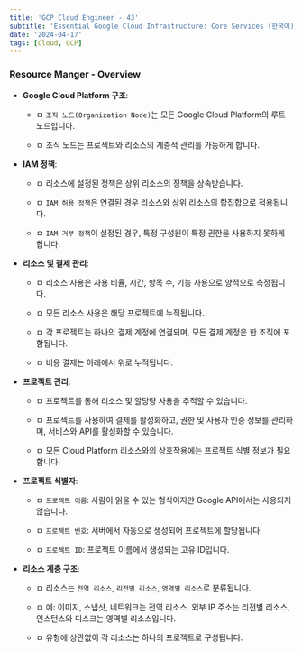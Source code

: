 ```yaml
---
title: 'GCP Cloud Engineer - 43'
subtitle: 'Essential Google Cloud Infrastructure: Core Services (한국어) - Resource Manager - Overview'
date: '2024-04-17'
tags: [Cloud, GCP]
---
```


### Resource Manger - Overview

- **Google Cloud Platform 구조**:
  
  - ㅁ `조직 노드(Organization Node)`는 모든 Google Cloud Platform의 루트 노드입니다.
  
  - ㅁ 조직 노드는 프로젝트와 리소스의 계층적 관리를 가능하게 합니다.

- **IAM 정책**:
  
  - ㅁ 리소스에 설정된 정책은 상위 리소스의 정책을 상속받습니다.
  
  - ㅁ `IAM 허용 정책`은 연결된 경우 리소스와 상위 리소스의 합집합으로 적용됩니다.
  
  - ㅁ `IAM 거부 정책`이 설정된 경우, 특정 구성원이 특정 권한을 사용하지 못하게 합니다.

- **리소스 및 결제 관리**:
  
  - ㅁ 리소스 사용은 사용 비율, 시간, 항목 수, 기능 사용으로 양적으로 측정됩니다.
  
  - ㅁ 모든 리소스 사용은 해당 프로젝트에 누적됩니다.
  
  - ㅁ 각 프로젝트는 하나의 결제 계정에 연결되며, 모든 결제 계정은 한 조직에 포함됩니다.
  
  - ㅁ 비용 결제는 아래에서 위로 누적됩니다.

- **프로젝트 관리**:
  
  - ㅁ 프로젝트를 통해 리소스 및 할당량 사용을 추적할 수 있습니다.
  
  - ㅁ 프로젝트를 사용하여 결제를 활성화하고, 권한 및 사용자 인증 정보를 관리하며, 서비스와 API를 활성화할 수 있습니다.
  
  - ㅁ 모든 Cloud Platform 리소스와의 상호작용에는 프로젝트 식별 정보가 필요합니다.

- **프로젝트 식별자**:
  
  - ㅁ `프로젝트 이름`: 사람이 읽을 수 있는 형식이지만 Google API에서는 사용되지 않습니다.
  
  - ㅁ `프로젝트 번호`: 서버에서 자동으로 생성되어 프로젝트에 할당됩니다.
  
  - ㅁ `프로젝트 ID`: 프로젝트 이름에서 생성되는 고유 ID입니다.

- **리소스 계층 구조**:
  
  - ㅁ 리소스는 `전역 리소스`, `리전별 리소스`, `영역별 리소스`로 분류됩니다.
  
  - ㅁ 예: 이미지, 스냅샷, 네트워크는 전역 리소스, 외부 IP 주소는 리전별 리소스, 인스턴스와 디스크는 영역별 리소스입니다.
  
  - ㅁ 유형에 상관없이 각 리소스는 하나의 프로젝트로 구성됩니다.